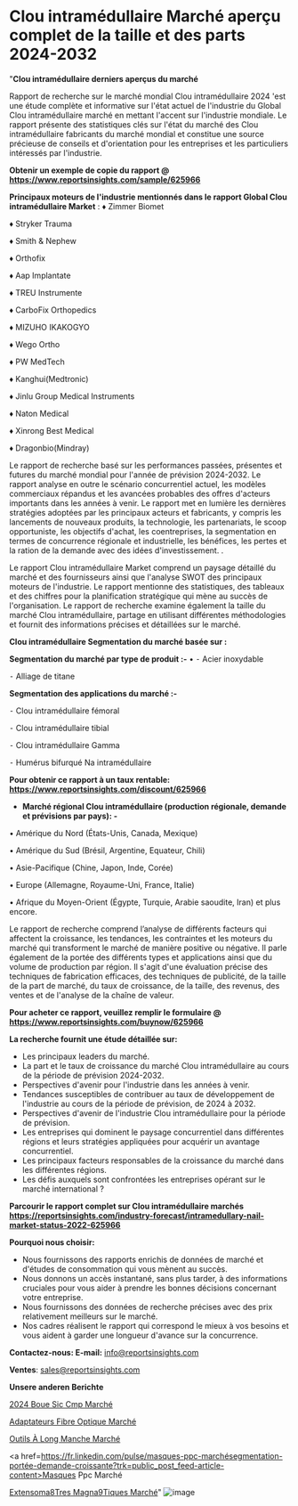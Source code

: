 # Clou intramédullaire Marché aperçu complet de la taille et des parts 2024-2032

"<strong>Clou intramédullaire derniers aperçus du marché</strong>

Rapport de recherche sur le marché mondial Clou intramédullaire 2024 'est une étude complète et informative sur l'état actuel de l'industrie du Global Clou intramédullaire marché en mettant l'accent sur l'industrie mondiale. Le rapport présente des statistiques clés sur l'état du marché des Clou intramédullaire fabricants du marché mondial et constitue une source précieuse de conseils et d'orientation pour les entreprises et les particuliers intéressés par l'industrie.

<strong>Obtenir un exemple de copie du rapport @ <a href=https://www.reportsinsights.com/sample/625966>https://www.reportsinsights.com/sample/625966</a></strong>

<strong>Principaux moteurs de l'industrie mentionnés dans le rapport Global Clou intramédullaire Market</strong> :
♦ Zimmer Biomet

♦ Stryker Trauma

♦ Smith & Nephew

♦ Orthofix

♦ Aap Implantate

♦ TREU Instrumente

♦ CarboFix Orthopedics

♦ MIZUHO IKAKOGYO

♦ Wego Ortho

♦ PW MedTech

♦ Kanghui(Medtronic)

♦ Jinlu Group Medical Instruments

♦ Naton Medical

♦ Xinrong Best Medical

♦ Dragonbio(Mindray)

Le rapport de recherche basé sur les performances passées, présentes et futures du marché mondial pour l'année de prévision 2024-2032. Le rapport analyse en outre le scénario concurrentiel actuel, les modèles commerciaux répandus et les avancées probables des offres d'acteurs importants dans les années à venir. Le rapport met en lumière les dernières stratégies adoptées par les principaux acteurs et fabricants, y compris les lancements de nouveaux produits, la technologie, les partenariats, le scoop opportuniste, les objectifs d'achat, les coentreprises, la segmentation en termes de concurrence régionale et industrielle, les bénéfices, les pertes et la ration de la demande avec des idées d'investissement. .

Le rapport Clou intramédullaire Market comprend un paysage détaillé du marché et des fournisseurs ainsi que l'analyse SWOT des principaux moteurs de l'industrie. Le rapport mentionne des statistiques, des tableaux et des chiffres pour la planification stratégique qui mène au succès de l'organisation. Le rapport de recherche examine également la taille du marché Clou intramédullaire, partage en utilisant différentes méthodologies et fournit des informations précises et détaillées sur le marché.

<strong>Clou intramédullaire Segmentation du marché basée sur :</strong>

<strong>Segmentation du marché par type de produit :-</strong>
•
⁃ Acier inoxydable

⁃ Alliage de titane

<strong>Segmentation des applications du marché :-</strong>

⁃ Clou intramédullaire fémoral

⁃ Clou intramédullaire tibial

⁃ Clou intramédullaire Gamma

⁃ Humérus bifurqué Na intramédullaire

<strong>Pour obtenir ce rapport à un taux rentable: <a href=https://www.reportsinsights.com/discount/625966>https://www.reportsinsights.com/discount/625966</a></strong>
<ul>
  <li><strong>Marché régional Clou intramédullaire (production régionale, demande et prévisions par pays): -</strong></li>
</ul>
• Amérique du Nord (États-Unis, Canada, Mexique)

• Amérique du Sud (Brésil, Argentine, Equateur, Chili)

• Asie-Pacifique (Chine, Japon, Inde, Corée)

• Europe (Allemagne, Royaume-Uni, France, Italie)

• Afrique du Moyen-Orient (Égypte, Turquie, Arabie saoudite, Iran) et plus encore.

Le rapport de recherche comprend l’analyse de différents facteurs qui affectent la croissance, les tendances, les contraintes et les moteurs du marché qui transforment le marché de manière positive ou négative. Il parle également de la portée des différents types et applications ainsi que du volume de production par région. Il s'agit d'une évaluation précise des techniques de fabrication efficaces, des techniques de publicité, de la taille de la part de marché, du taux de croissance, de la taille, des revenus, des ventes et de l'analyse de la chaîne de valeur.

<strong>Pour acheter ce rapport, veuillez remplir le formulaire @   <a href=https://www.reportsinsights.com/buynow/625966>https://www.reportsinsights.com/buynow/625966</a></strong>

<strong>La recherche fournit une étude détaillée sur:</strong>
<ul>
  <li>Les principaux leaders du marché.</li>
  <li>La part et le taux de croissance du marché Clou intramédullaire au cours de la période de prévision 2024-2032.</li>
  <li>Perspectives d'avenir pour l'industrie dans les années à venir.</li>
  <li>Tendances susceptibles de contribuer au taux de développement de l'industrie au cours de la période de prévision, de 2024 à 2032.</li>
  <li>Perspectives d'avenir de l'industrie Clou intramédullaire pour la période de prévision.</li>
  <li>Les entreprises qui dominent le paysage concurrentiel dans différentes régions et leurs stratégies appliquées pour acquérir un avantage concurrentiel.</li>
  <li>Les principaux facteurs responsables de la croissance du marché dans les différentes régions.</li>
  <li>Les défis auxquels sont confrontées les entreprises opérant sur le marché international ?</li>
</ul>

<strong>Parcourir le rapport complet sur Clou intramédullaire marchés <a href=https://reportsinsights.com/industry-forecast/intramedullary-nail-market-status-2022-625966>https://reportsinsights.com/industry-forecast/intramedullary-nail-market-status-2022-625966</a></strong>

<strong>Pourquoi nous choisir:</strong>
<ul>
  <li>Nous fournissons des rapports enrichis de données de marché et d'études de consommation qui vous mènent au succès.</li>
  <li>Nous donnons un accès instantané, sans plus tarder, à des informations cruciales pour vous aider à prendre les bonnes décisions concernant votre entreprise.</li>
  <li>Nous fournissons des données de recherche précises avec des prix relativement meilleurs sur le marché.</li>
  <li>Nos cadres réalisent le rapport qui correspond le mieux à vos besoins et vous aident à garder une longueur d'avance sur la concurrence.</li>
</ul>
<strong>Contactez-nous:
</strong><strong>E-mail:</strong> <a href=mailto:info@reportsinsights.com>info@reportsinsights.com</a>

<strong>Ventes</strong>: <a href=mailto:sales@reportsinsights.com>sales@reportsinsights.com</a>

<strong>Unsere anderen Berichte</strong>

<a href=https://www.linkedin.com/pulse/2024-boue-sic-cmp-march%C3%A9-rapport-sc%C3%A9nario-l44mc/>2024 Boue Sic Cmp Marché</a>

<a href=https://www.linkedin.com/pulse/adaptateurs-fibre-optique-march%C3%A9-2024-part-croissance-fwlgc/>Adaptateurs Fibre Optique Marché</a>

<a href=https://www.linkedin.com/pulse/outils-à-long-manche-marché-progrès-technologiques-pepdc/>Outils À Long Manche Marché</a>

<a href=https://fr.linkedin.com/pulse/masques-ppc-marchésegmentation-portée-demande-croissante?trk=public_post_feed-article-content>Masques Ppc Marché</a>

<a href=https://www.linkedin.com/pulse/extensom%C3%A8tres-magn%C3%A9tiques-march%C3%A9-taille-part-cdvbf/>Extensoma8Tres Magna9Tiques Marché</a>"
![image](https://github.com/daminid12/RItrends/assets/158430485/8cd64711-dba3-4498-8629-9fe5daf62d0c)
